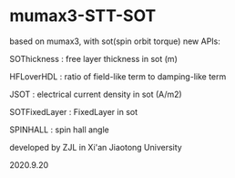 # mumax3-STT-SOT
based on mumax3, with sot(spin orbit torque)
new APIs:

SOThickness : free layer thickness in sot (m)

HFLoverHDL : ratio of field-like term to damping-like term

JSOT : electrical current density in sot (A/m2) 

SOTFixedLayer : FixedLayer in sot

SPINHALL : spin hall angle



developed by ZJL in Xi'an Jiaotong University

2020.9.20

